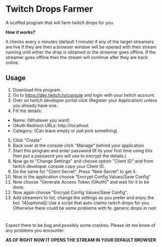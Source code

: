 
# Twitch Drops Farmer

A scuffed program that will farm twitch drops for you.

***How it works?***

It checks every x minutes (default 1 minute) if any of the target streamers are live if they are then a browser window will be opened with their stream running until either the drop is obtained or the streamer goes offline. If the streamer goes offline then the stream will continue after they are back online.


## Usage

1) Download this program.
2) Go to https://dev.twitch.tv/console and login with your twitch account.
3) Over on twitch developer portal click (Register your Application) unless you already have one.
4) Fill the details:
- Name: (Whatever you want)
- OAuth Redirect URLs: http://localhost
- Category: (Can leave empty or just pick something)
5) Click "Create"
6) Back over at the console click "Manage" behind your application
7) Start this program and enter password (If its your first time using this then put a password you will use to encrypt the details.)
8) Now go to "Change Settings" and choose option "Client ID" and from twitch developer console copy your Client ID.
9) Do the same for "Client Secret". Press "New Secret" to get it.
10) Now in the application choose "Encrypt Config Values/Save Config"
11) Now choose "Generate Access Token (OAuth)" and wait for it to be done.
12) Now again choose "Encrypt Config Values/Save Config".
13) Add streamers to list, change the settings as you prefer and enjoy the bot.
  14[optional]) Use a script that auto-claims twitch drops for you. Otherwise there could be some problems with fe. generic drops in rust

#
Expect there to be bug and possibly some crashes. Please let me know of any problems you encounter.

**AS OF RIGHT NOW IT OPENS THE STREAM IN YOUR DEFAULT BROWSER**
